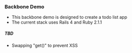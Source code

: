 ### Backbone Demo

* This backbone demo is designed to create a todo list app
* The current stack uses Rails 4 and Ruby 2.1.1

##### TBD
* Swapping "get()" to prevent XSS
